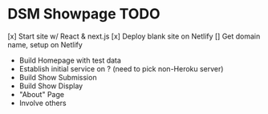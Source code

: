 # DSM Showpage TODO

[x] Start site w/ React & next.js
[x] Deploy blank site on Netlify
[] Get domain name, setup on Netlify
- Build Homepage with test data
- Establish initial service on ? (need to pick non-Heroku server)
- Build Show Submission
- Build Show Display
- "About" Page
- Involve others
